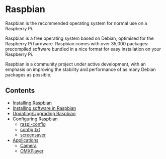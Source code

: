 # Raspbian

Raspbian is the recommended operating system for normal use on a Raspberry Pi.

Raspbian is a free operating system based on Debian, optimised for the Raspberry Pi hardware. Raspbian comes with over 35,000 packages: precompiled software bundled in a nice format for easy installation on your Raspberry Pi.

Raspbian is a community project under active development, with an emphasis on improving the stability and performance of as many Debian packages as possible.

## Contents

- [Installing Raspbian](./../installation/installing-images)
- [Installing software in Raspbian](./../linux/software/apt)
- [Updating/Upgrading Raspbian](./updating)
- Configuring Raspbian
    - [raspi-config](./../configuration/raspi-config)
    - [config.txt](./../configuration/config-txt)
    - [screensaver](./../configuration/screensaver)
- [Applications](./applications)
    - [Camera](./applications/camera)
    - [OMXPlayer](./applications/omxplayer)
